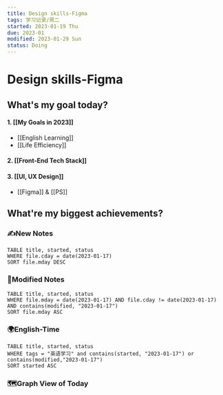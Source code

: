 ```yaml
---
title: Design skills-Figma
tags: 学习记录/周二
started: 2023-01-19 Thu
due: 2023-01
modified: 2023-01-29 Sun
status: Doing
---
```

# Design skills-Figma
## What's my goal today?
#### 1. [[My Goals in 2023]]
- [[English Learning]]
- [[Life Efficiency]] 
#### 2. [[Front-End Tech Stack]]
#### 3. [[UI, UX Design]]
- [[Figma]] & [[PS]]

## What're my biggest achievements?
### ✍️New Notes

```dataview
TABLE title, started, status
WHERE file.cday = date(2023-01-17)
SORT file.mday DESC
```

### 📝Modified Notes

```dataview
TABLE title, started, status
WHERE file.mday = date(2023-01-17) AND file.cday != date(2023-01-17) AND contains(modified, "2023-01-17")
SORT file.mday ASC
```

### 🌍English-Time

```dataview
TABLE title, started, status
WHERE tags = "英语学习" and contains(started, "2023-01-17") or contains(modified,"2023-01-17") 
SORT started ASC
```

### 🗺️Graph View of Today
